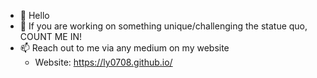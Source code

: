 - 👋 Hello 
- 💞️ If you are working on something unique/challenging the statue quo, COUNT ME IN!
- 📫 Reach out to me via any medium on my website
  - Website: https://ly0708.github.io/

<!---
ly0708/ly0708 is a ✨ special ✨ repository because its `README.md` (this file) appears on your GitHub profile.
You can click the Preview link to take a look at your changes.
--->
